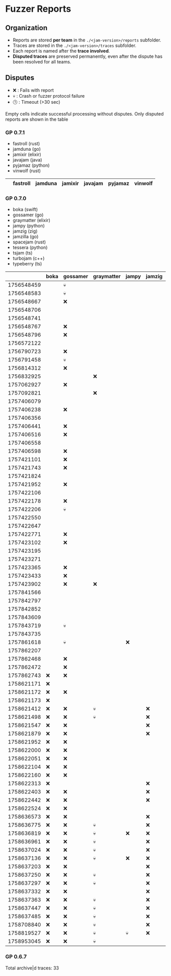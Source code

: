# Fuzzer Reports

## Organization

- Reports are stored **per team** in the `./<jam-version>/reports` subfolder.  
- Traces are stored in the `./<jam-version>/traces` subfolder.  
- Each report is named after the **trace involved**.
- **Disputed traces** are preserved permanently, even after the dispute has been resolved for all teams.  

## Disputes

* ❌ : Fails with report
* 💀 : Crash or fuzzer protocol failure
* 🕒 : Timeout (>30 sec)

Empty cells indicate successful processing without disputes.
Only disputed reports are shown in the table

### GP 0.7.1

* fastroll (rust)
* jamduna (go)
* jamixir (elixir)
* javajam (java)
* pyjamaz (python)
* vinwolf (rust)

|            | fastroll | jamduna | jamixir | javajam | pyjamaz | vinwolf |
|------------|----------|---------|---------|---------|---------|---------|

### GP 0.7.0

* boka (swift)
* gossamer (go)
* graymatter (elixir)
* jampy (python)
* jamzig (zig)
* jamzilla (go)
* spacejam (rust)
* tessera (python)
* tsjam (ts)
* turbojam (c++)
* typeberry (ts)

|            | boka | gossamer | graymatter | jampy | jamzig | jamzilla | spacejam | tessera | tsjam | turbojam | typeberry |
|------------|------|----------|------------|-------|--------|----------|----------|---------|-------|----------|-----------|
| 1756548459 |      |    💀    |            |       |        |          |          |         |       |          |           |
| 1756548583 |      |    💀    |            |       |        |          |          |         |       |    ❌    |           |
| 1756548667 |      |    ❌    |            |       |        |          |          |         |       |          |           |
| 1756548706 |      |          |            |       |        |          |          |         |       |          |           |
| 1756548741 |      |          |            |       |        |          |          |         |       |          |           |
| 1756548767 |      |    ❌    |            |       |        |          |          |         |       |          |           |
| 1756548796 |      |    ❌    |            |       |        |          |          |         |       |          |           | 
| 1756572122 |      |          |            |       |        |          |          |         |       |          |           |
| 1756790723 |      |    ❌    |            |       |        |          |          |         |       |          |           |
| 1756791458 |      |    💀    |            |       |        |          |          |         |       |          |           |
| 1756814312 |      |    ❌    |            |       |        |          |          |         |       |          |           |
| 1756832925 |      |          |     ❌     |       |        |          |          |         |       |          |           |
| 1757062927 |      |    ❌    |            |       |        |          |          |         |       |          |           |
| 1757092821 |      |          |     ❌     |       |        |          |          |         |       |          |           |
| 1757406079 |      |          |            |       |        |          |          |         |       |          |           |
| 1757406238 |      |    ❌    |            |       |        |          |          |   ❌    |       |          |           |
| 1757406356 |      |          |            |       |        |          |          |         |       |          |           |
| 1757406441 |      |    ❌    |            |       |        |          |          |         |       |          |           |
| 1757406516 |      |    ❌    |            |       |        |          |          |         |       |          |           |
| 1757406558 |      |          |            |       |        |          |          |   ❌    |       |          |           |
| 1757406598 |      |    ❌    |            |       |        |          |          |   ❌    |       |          |           |
| 1757421101 |      |    ❌    |            |       |        |          |          |   ❌    |       |          |           |
| 1757421743 |      |    ❌    |            |       |        |          |          |         |       |          |           |
| 1757421824 |      |          |            |       |        |          |          |   ❌    |       |          |           |
| 1757421952 |      |    ❌    |            |       |        |          |          |         |       |          |           |
| 1757422106 |      |          |            |       |        |          |          |         |       |          |           |
| 1757422178 |      |    ❌    |            |       |        |          |          |   ❌    |       |          |           |
| 1757422206 |      |    💀    |            |       |        |          |          |   ❌    |       |    ❌    |           |
| 1757422550 |      |          |            |       |        |          |          |         |       |          |           |
| 1757422647 |      |          |            |       |        |          |          |         |       |          |           |
| 1757422771 |      |    ❌    |            |       |        |          |          |   ❌    |       |    ❌    |           |
| 1757423102 |      |    ❌    |            |       |        |          |          |   ❌    |       |    ❌    |           |
| 1757423195 |      |          |            |       |        |          |          |         |       |          |           |
| 1757423271 |      |          |            |       |        |          |          |         |       |          |           |
| 1757423365 |      |    ❌    |            |       |        |          |          |   ❌    |       |    ❌    |           |
| 1757423433 |      |    ❌    |            |       |        |          |          |         |       |          |           |
| 1757423902 |      |    ❌    |     ❌     |       |        |          |          |         |       |          |           |
| 1757841566 |      |          |            |       |        |          |          |         |       |          |           |
| 1757842797 |      |          |            |       |        |          |          |         |       |          |           |
| 1757842852 |      |          |            |       |        |          |          |   ❌    |       |          |           |
| 1757843609 |      |          |            |       |        |          |          |         |       |          |           |
| 1757843719 |      |    💀    |            |       |        |          |          |   ❌    |       |    ❌    |           |
| 1757843735 |      |          |            |       |        |          |          |         |       |          |           |
| 1757861618 |      |    💀    |            |  ❌   |        |          |          |         |       |    ❌    |           |
| 1757862207 |      |          |            |       |        |          |          |   ❌    |       |          |           |
| 1757862468 |      |    ❌    |            |       |        |          |          |   ❌    |       |          |           |
| 1757862472 |      |    ❌    |            |       |        |          |          |   ❌    |       |          |           |
| 1757862743 |  ❌  |    ❌    |            |       |        |          |          |   ❌    |       |    ❌    |           |
| 1758621171 |  ❌  |          |            |       |        |          |          |   ❌    |       |          |           |
| 1758621172 |  ❌  |    ❌    |            |       |        |          |    ❌    |   ❌    |       |          |           |
| 1758621173 |  ❌  |          |            |       |        |          |          |   ❌    |       |          |           |
| 1758621412 |  ❌  |    ❌    |     💀     |       |   ❌   |    ❌    |    ❌    |   ❌    |       |          |           |
| 1758621498 |  ❌  |    ❌    |     💀     |       |   ❌   |    ❌    |    ❌    |   ❌    |       |          |           |
| 1758621547 |  ❌  |    ❌    |            |       |   ❌   |    ❌    |    ❌    |   ❌    |       |    ❌    |           |
| 1758621879 |  ❌  |    ❌    |            |       |   ❌   |          |    ❌    |   ❌    |       |          |           |
| 1758621952 |  ❌  |    ❌    |            |       |        |          |    ❌    |   ❌    |       |    ❌    |           |
| 1758622000 |  ❌  |    ❌    |            |       |        |    ❌    |          |   ❌    |   ❌  |    ❌    |           |
| 1758622051 |  ❌  |    ❌    |            |       |        |    ❌    |          |   ❌    |   ❌  |    ❌    |           |
| 1758622104 |  ❌  |    ❌    |            |       |        |          |    ❌    |   ❌    |       |          |           |
| 1758622160 |  ❌  |    ❌    |            |       |        |          |          |   ❌    |   ❌  |    ❌    |           |
| 1758622313 |  ❌  |          |            |       |   ❌   |          |          |   ❌    |       |          |           |
| 1758622403 |  ❌  |    ❌    |            |       |   ❌   |          |    ❌    |   ❌    |       |          |           |
| 1758622442 |  ❌  |    ❌    |            |       |   ❌   |          |    ❌    |   ❌    |       |          |           |
| 1758622524 |  ❌  |    ❌    |            |       |        |    ❌    |          |   ❌    |   ❌  |          |           |
| 1758636573 |  ❌  |    ❌    |            |       |   ❌   |    ❌    |    ❌    |         |       |    ❌    |           |
| 1758636775 |  ❌  |    ❌    |     💀     |       |   ❌   |    ❌    |    ❌    |   ❌    |       |          |           |
| 1758636819 |  ❌  |    ❌    |     💀     |  ❌   |   ❌   |    ❌    |    ❌    |   ❌    |       |    ❌    |           |
| 1758636961 |  ❌  |    ❌    |     💀     |       |   ❌   |    ❌    |    ❌    |   ❌    |       |          |           |
| 1758637024 |  ❌  |    ❌    |     💀     |       |   ❌   |    ❌    |    ❌    |   ❌    |       |          |           |
| 1758637136 |  ❌  |    ❌    |     💀     |  ❌   |   ❌   |    ❌    |    ❌    |   ❌    |       |          |           |
| 1758637203 |  ❌  |    ❌    |            |       |   ❌   |    ❌    |    ❌    |   ❌    |       |    ❌    |           |
| 1758637250 |  ❌  |    ❌    |     💀     |       |   ❌   |    ❌    |    ❌    |   ❌    |       |          |           |
| 1758637297 |  ❌  |    ❌    |     💀     |       |   ❌   |    ❌    |    ❌    |   ❌    |       |          |           |
| 1758637332 |  ❌  |    ❌    |            |       |   ❌   |    ❌    |    ❌    |         |       |    ❌    |           |
| 1758637363 |  ❌  |    ❌    |     💀     |       |   ❌   |    ❌    |    ❌    |   ❌    |       |          |           |
| 1758637447 |  ❌  |    ❌    |     💀     |       |   ❌   |          |    ❌    |   ❌    |       |          |           |
| 1758637485 |  ❌  |    ❌    |     💀     |       |   ❌   |    ❌    |    ❌    |   ❌    |       |          |           |
| 1758708840 |  ❌  |    ❌    |     💀     |       |   ❌   |    ❌    |    ❌    |   ❌    |       |    ❌    |    ❌     |
| 1758819527 |  ❌  |    ❌    |     💀     |  💀   |   ❌   |    ❌    |    ❌    |   ❌    |       |    ❌    |           |
| 1758953045 |  ❌  |    ❌    |     💀     |       |        |    ❌    |    ❌    |   ❌    |   ❌  |          |           |

### GP 0.6.7

Total archive|d traces: 33
